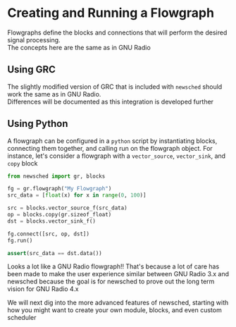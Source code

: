 # Creating and Running a Flowgraph

Flowgraphs define the blocks and connections that will perform the desired signal processing.  
The concepts here are the same as in GNU Radio

## Using GRC

The slightly modified version of GRC that is included with `newsched` should work the same as in GNU Radio.  
Differences will be documented as this integration is developed further

## Using Python

A flowgraph can be configured in a `python` script by instantiating blocks, connecting them together, and calling run on the flowgraph object.  For instance, let's consider a flowgraph with a `vector_source`, `vector_sink`, and `copy` block

```python
from newsched import gr, blocks

fg = gr.flowgraph("My Flowgraph")
src_data = [float(x) for x in range(0, 100)]

src = blocks.vector_source_f(src_data)
op = blocks.copy(gr.sizeof_float)
dst = blocks.vector_sink_f()

fg.connect([src, op, dst])
fg.run()

assert(src_data == dst.data())
```

Looks a lot like a GNU Radio flowgraph!!  That's because a lot of care has been made to make
the user experience similar between GNU Radio 3.x and newsched because the goal is for newsched
to prove out the long term vision for GNU Radio 4.x

We will next dig into the more advanced features of newsched, starting with how you might want to 
create your own module, blocks, and even custom scheduler
